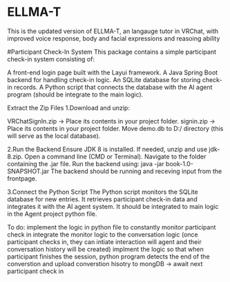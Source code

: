 # ELLMA-T
This is the updated version of ELLMA-T, an langauge tutor in VRChat, with improved voice response, body and facial expressions and reasoing ability

#Participant Check-In System
This package contains a simple participant check-in system consisting of:

A front-end login page built with the Layui framework.
A Java Spring Boot backend for handling check-in logic.
An SQLite database for storing check-in records.
A Python script that connects the database with the AI agent program (should be integrate to the main logic).

Extract the Zip Files
1.Download and unzip:

VRChatSignIn.zip → Place its contents in your project folder.
signin.zip → Place its contents in your project folder.
Move demo.db to D:/ directory (this will serve as the local database).

2️.Run the Backend
Ensure JDK 8 is installed. If needed, unzip and use jdk-8.zip.
Open a command line (CMD or Terminal).
Navigate to the folder containing the .jar file.
Run the backend using:
java -jar book-1.0-SNAPSHOT.jar
The backend should be running and receving input from the frontpage.

3️.Connect the Python Script
The Python script monitors the SQLite database for new entries.
It retrieves participant check-in data and integrates it with the AI agent system.
It should be integrated to main logic in the Agent project python file.

To do:
implement the logic in python file to constantly monitor participant check in
integrate the monitor logic to the conversation logic (once participant checks in, they can intiate interaction will agent and their conversation history will be created)
implment the logic so that when participant finishes the session, python program detects the end of the converstion and upload converstion hisotry to mongDB
-> await next participant check in
